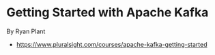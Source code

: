 # Getting Started with Apache Kafka

By Ryan Plant

- https://www.pluralsight.com/courses/apache-kafka-getting-started
